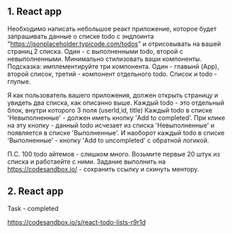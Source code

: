 ## 1. React app

Необходимо написать небольшое реакт приложение, которое будет запрашивать данные о списке todo с эндпоинта "https://jsonplaceholder.typicode.com/todos" и отрисовывать на вашей страниц 2 списка. Один - с выполненными todo, второй c невыполненными. Минимально стилизовать ваши компоненты.
Подсказка: имплементируйте три компонента. Один - главынй (App), второй список, третий - компонент отдельного todo. Список и todo - глупые.

Я как пользователь вашего приложения, должен открыть страницу и увидеть два списка, как описанно выше. Каждый todo - это отдельный блок, внутри которого 3 поля (userId,id, title) Каждый todo в списке 'Невыполненные' - должен иметь кнопку 'Add to completed'. При клике на эту кнопку - данный todo исчезает из списка 'Невыполненные' и появляется в списке 'Выполненные'. И наоборот каждый todo в списке 'Выполненные' - кнопку 'Add to uncompleted' с обратной логикой.

П.C. 100 todo айтемов - слишком много. Возьмите первые 20 штук из списка и работаейте с ними.
Задание выполнить на https://codesandbox.io/ - сохранить ссылку и скинуть ментору.


## 2. React app  
Task - completed

https://codesandbox.io/s/react-todo-lists-r9r1d
